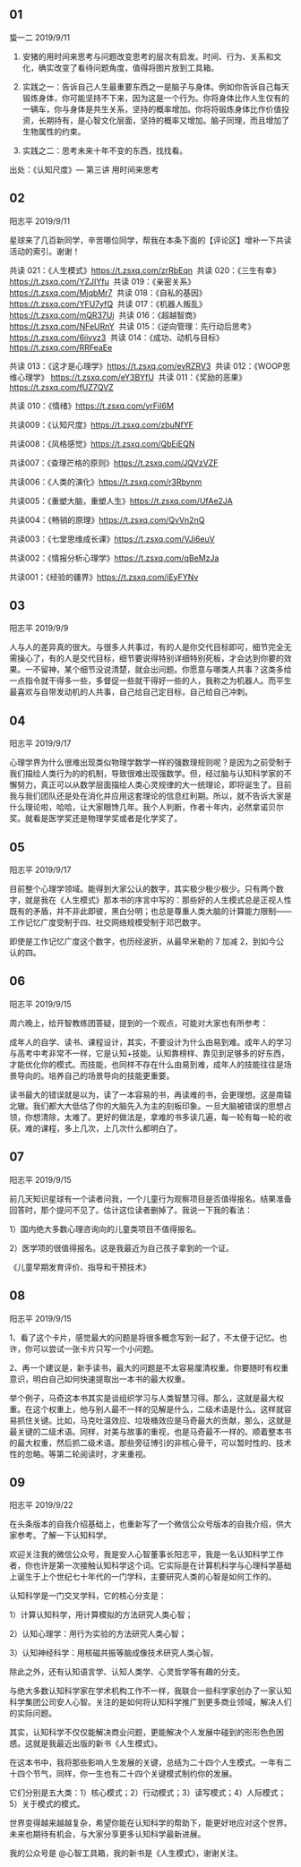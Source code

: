## 01
蛰一二
2019/9/11

1. 安猪的用时间来思考与问题改变思考的层次有启发。时间、行为、关系和文化，确实改变了看待问题角度，值得将图片放到工具箱。

2. 实践之一：告诉自己人生最重要东西之一是脑子与身体。例如你告诉自己每天锻炼身体，你可能坚持不下来，因为这是一个行为。你将身体比作人生仅有的一辆车，你与身体是共生关系，坚持的概率增加。你将将锻炼身体比作价值投资，长期持有，是心智文化层面，坚持的概率又增加。脑子同理，而且增加了生物属性的约束。

3. 实践之二：思考未来十年不变的东西，找找看。

出处：《认知尺度》— 第三讲 用时间来思考

## 02
阳志平
2019/9/11

星球来了几百新同学，辛苦哪位同学，帮我在本条下面的【评论区】增补一下共读活动的索引。谢谢！

共读 021：《人生模式》https://t.zsxq.com/zrRbEqn
​
​共读 020：《三生有幸》https://t.zsxq.com/YZJIYfu
​
​共读 019：《亲密关系》https://t.zsxq.com/MjqbMr7
​
​共读 018：《自私的基因》https://t.zsxq.com/YFU7yfQ
​
​共读 017：《机器人叛乱》https://t.zsxq.com/mQR37Uj
​
​共读 016：《超越智商​》https://t.zsxq.com/NFeURnY
​
​共读 015：《逆向管理：先行动后思考》https://t.zsxq.com/6iiyvz3
​​
​​共读 014：《成功、动机与目标》https://t.zsxq.com/RRFeaEe

共读 013：《这才是心理学》https://t.zsxq.com/eyRZRV3
​
​共读 012：《WOOP思维心理学》 https://t.zsxq.com/eY3BYfU
​
​共读 011：《奖励的恶果》 https://t.zsxq.com/fUZ7QVZ

共读 010：《情绪》https://t.zsxq.com/yrFiI6M

共读009：《认知尺度》https://t.zsxq.com/zbuNfYF

共读008：《风格感觉》https://t.zsxq.com/QbEiEQN

共读007：《查理芒格的原则》https://t.zsxq.com/JQVzVZF

共读006：《人类的演化》https://t.zsxq.com/r3Rbynm

共读005：《重塑大脑，重塑人生》https://t.zsxq.com/UfAe2JA

共读004：《畅销的原理》https://t.zsxq.com/QvVn2nQ

共读003：《七堂思维成长课》https://t.zsxq.com/VJi6euV

共读002：《情报分析心理学》https://t.zsxq.com/qBeMzJa

共读001：《经验的疆界》https://t.zsxq.com/iEyFYNv

## 03
阳志平
2019/9/9

人与人的差异真的很大。与很多人共事过，有的人是你交代目标即可，细节完全无需操心了，有的人是交代目标，细节要说得特别详细特别死板，才会达到你要的效果。一不留神，某个细节没说清楚，就会出问题。你愿意与哪类人共事？这类多给一点指令就干得多一些，多督促一些就干得好一些的人，我称之为机器人。而平生最喜欢与自带发动机的人共事，自己给自己定目标，自己给自己冲刺。

## 04
阳志平
2019/9/17

心理学界为什么很难出现类似物理学数学一样的强数理规则呢？是因为之前受制于我们描绘人类行为的的机制，导致很难出现强数学。但，经过脑与认知科学家的不懈努力，真正可以从数学层面描绘人类心灵规律的大一统理论，即将诞生了。目前我与我们团队还是处在消化并应用这套理论的信息红利期。所以，就不告诉大家是什么理论啦，哈哈，让大家眼馋几年。我个人判断，作者十年内，必然拿诺贝尔奖。就看是医学奖还是物理学奖或者是化学奖了。

## 05
阳志平
2019/9/17

目前整个心理学领域。能得到大家公认的数字，其实极少极少极少。只有两个数字，就是我在《人生模式》那本书的序言中写的：那些好的人生模式总是正视人性既有的矛盾，并不非此即彼，黑白分明；也总是尊重人类大脑的计算能力限制——工作记忆广度受制于四、社交网络规模受制于邓巴数字。

即使是工作记忆广度这个数字，也历经波折，从最早米勒的 7 加减 2，到如今公认的四。

## 06
阳志平
2019/9/15

周六晚上，给开智教练团答疑，提到的一个观点，可能对大家也有所参考：

成年人的自学、读书、课程设计，其实，不要设计为什么由易到难。成年人的学习与高考中考非常不一样，它是认知+技能。认知靠榜样、靠见到足够多的好东西，才能优化你的模式。而技能，也同样不存在什么由易到难，成年人的技能往往是场景导向的。培养自己的场景导向的技能更重要。

读书最大的错误就是以为，读了一本容易的书，再读难的书，会更理想。这是南辕北辙。我们都大大低估了你的大脑先入为主的刻板印象。一旦大脑被错误的思想占领，你想清除，太难了。更好的做法是，拿难的书多读几遍，每一轮有每一轮的收获。难的课程，多上几次，上几次什么都明白了。

## 07
阳志平
2019/9/15

前几天知识星球有一个读者问我，一个儿童行为观察项目是否值得报名。结果准备回答时，那个提问不见了。估计这位读者删掉了。我说一下我的看法：

1）国内绝大多数心理咨询向的儿童类项目不值得报名。

2）医学项的很值得报名。这是我最近为自己孩子拿到的一个证。

《儿童早期发育评价、指导和干预技术》

## 08
阳志平
2019/9/15

1、看了这个卡片，感觉最大的问题是将很多概念写到一起了，不太便于记忆。也许，你可以尝试一张卡片只写一个小问题。

2、再一个建议是，新手读书，最大的问题是不太容易厘清权重。你要随时有权重意识，明白自己如何快速提取出一本书的最大权重。

举个例子，马奇这本书其实是谈组织学习与人类智慧习得。那么，这就是最大权重。在这个权重上，他与别人最不一样的见解是什么，二级术语是什么。这样就容易抓住关键。比如，马克吐温效应、垃圾桶效应是马奇最大的贡献，那么，这就是最关键的二级术语。同样，对美与故事的重视，也是马奇最不一样的。顺着整本书的最大权重，然后抓二级术语。那些旁征博引的非核心骨干，可以暂时性的、技术性的忽略。等第二轮阅读时，才来重视。

## 09
阳志平
2019/9/22

在头条版本的自我介绍基础上，也重新写了一个微信公众号版本的自我介绍，供大家参考。了解一下认知科学。

欢迎关注我的微信公众号，我是安人心智董事长阳志平，我是一名认知科学工作者，你也许是第一次接触认知科学这个词。它实际是在计算机科学与心理科学基础上诞生于上个世纪七十年代的一门学科，主要研究人类的心智是如何工作的。

认知科学是一门交叉学科，它的核心分支是：

1）计算认知科学，用计算模拟的方法研究人类心智；

2）认知心理学：用行为实验的方法研究人类心智；

3）认知神经科学：用核磁共振等脑成像技术研究人类心智。

除此之外，还有认知语言学、认知人类学、心灵哲学等有趣的分支。

与绝大多数认知科学家在学术机构工作不一样，我联合一些科学家创办了一家认知科学集团公司安人心智。关注的是如何将认知科学推广到更多商业领域，解决人们的实际问题。

其实，认知科学不仅仅能解决商业问题，更能解决个人发展中碰到的形形色色困惑。这就是我最近出版的新书《人生模式》。

在这本书中，我将那些影响人生发展的关键，总结为二十四个人生模式。一年有二十四个节气，同样，你一生也有二十四个关键模式制约你的发展。

它们分别是五大类：1）核心模式；2）行动模式；3）读写模式；4）人际模式；5）关于模式的模式。

世界变得越来越越复杂，希望你能在认知科学的帮助下，能更好地应对这个世界。未来也期待有机会，与大家分享更多认知科学最新进展。

我的公众号是 @心智工具箱，我的新书是《人生模式》，谢谢关注。


